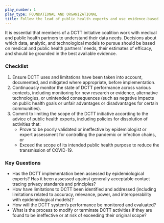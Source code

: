 ```yaml
---
play_number: 1
play_type: FOUNDATIONAL AND ORGANIZATIONAL
title: Follow the lead of public health experts and use evidence-based solutions
---
```


It is essential that members of a DCTT initiative coalition work with medical and public health partners to understand their data needs. Decisions about which data, analytic, and technological models to pursue should be based on medical and public health partners’ needs, their estimates of efficacy, and should be grounded in the best available evidence.

### Checklist
1. Ensure DCTT uses and limitations have been taken into account, documented, and mitigated where appropriate, before implementation.
2. Continuously monitor the state of DCTT performance across various contexts, including monitoring for new research or evidence, alternative technologies, or unintended consequences (such as negative impacts on public health goals or unfair advantages or disadvantages for certain communities).
3. Commit to limiting the scope of the DCTT initiative according to the advice of public health experts, including policies for dissolution of activities that:
    - Prove to be poorly validated or ineffective by epidemiologist or expert assessment for controlling the pandemic or infection chains, or
    - Exceed the scope of its intended public health purpose to reduce the transmission of COVID-19.

### Key Questions
- Has the DCTT implementation been assessed by epidemiological experts? Has it been assessed against generally acceptable contact tracing privacy standards and principles? 
- How have limitations to DCTT been identified and addressed (including limitations related to accuracy, relevance, power, and interoperability with epidemiological models)?
- How will the DCTT system’s performance be monitored and evaluated?
- What is the process to modify or terminate DCTT activities if they are found to be ineffective or at risk of exceeding their original scope?
